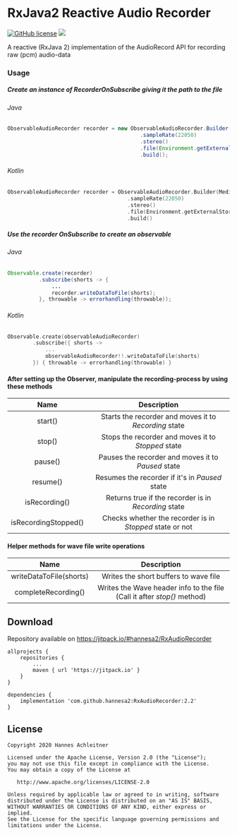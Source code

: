 # RxJava2 Reactive Audio Recorder

[![GitHub license](https://img.shields.io/badge/license-Apache%20Version%202.0-blue.svg)](https://github.com/sbrukhanda/fragmentviewpager/blob/master/LICENSE.txt)
[![](https://jitpack.io/v/hannesa2/RxAudioRecorder.svg)](https://jitpack.io/#hannesa2/RxAudioRecorder)

A reactive (RxJava 2) implementation of the AudioRecord API for recording raw (pcm) audio-data

### Usage

##### Create an instance of RecorderOnSubscribe giving it the path to the file
###### Java
```java
ObservableAudioRecorder recorder = new ObservableAudioRecorder.Builder(MediaRecorder.AudioSource.CAMCORDER)
                                          .sampleRate(22050)
                                          .stereo()
                                          .file(Environment.getExternalStorageDirectory() + "/sample.wav")
                                          .build();
```
###### Kotlin
```kotlin
ObservableAudioRecorder recorder = ObservableAudioRecorder.Builder(MediaRecorder.AudioSource.CAMCORDER)
                                      .sampleRate(22050)
                                      .stereo()
                                      .file(Environment.getExternalStorageDirectory().absolutePath + "/sample.wav")
                                      .build()
```


##### Use the recorder OnSubscribe to create an observable
###### Java
```java
Observable.create(recorder)
          .subscribe(shorts -> {
              ...
              recorder.writeDataToFile(shorts);
          }, throwable -> errorhandling(throwable));
```
###### Kotlin
```kotlin
Observable.create(observableAudioRecorder)
        .subscribe({ shorts ->
            ...
            observableAudioRecorder!!.writeDataToFile(shorts)
        }) { throwable -> errorhandling(throwable) }
```

#### After setting up the Observer, manipulate the recording-process by using these methods

| Name | Description |
|:----:|:-----------:|
| start() | Starts the recorder and moves it to *Recording* state |
| stop() | Stops the recorder and moves it to *Stopped* state |
| pause() | Pauses the recorder and moves it to *Paused* state |
| resume() | Resumes the recorder if it's in *Paused* state |
| isRecording() | Returns true if the recorder is in *Recording* state |
| isRecordingStopped() | Checks whether the recorder is in *Stopped* state or not |

#### Helper methods for wave file write operations

| Name | Description |
|:----:|:-----------:|
| writeDataToFile(shorts) | Writes the short buffers to wave file |
| completeRecording() | Writes the Wave header info to the file (Call it after *stop()* method) |

## Download 
Repository available on https://jitpack.io/#hannesa2/RxAudioRecorder

```Gradle
allprojects {
    repositories {
        ...
        maven { url 'https://jitpack.io' }
    }
}
```
```Gradle
dependencies {
    implementation 'com.github.hannesa2:RxAudioRecorder:2.2'
}

```

## License 
```
Copyright 2020 Hannes Achleitner

Licensed under the Apache License, Version 2.0 (the "License");
you may not use this file except in compliance with the License.
You may obtain a copy of the License at

   http://www.apache.org/licenses/LICENSE-2.0

Unless required by applicable law or agreed to in writing, software
distributed under the License is distributed on an "AS IS" BASIS,
WITHOUT WARRANTIES OR CONDITIONS OF ANY KIND, either express or implied.
See the License for the specific language governing permissions and
limitations under the License.
```


